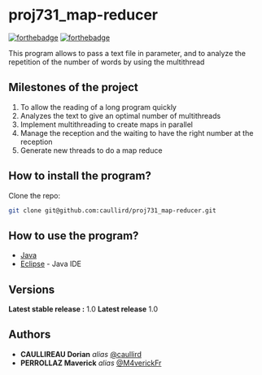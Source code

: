 # proj731_map-reducer


[![forthebadge](http://forthebadge.com/images/badges/built-with-love.svg)](http://forthebadge.com)  [![forthebadge](http://forthebadge.com/images/badges/powered-by-electricity.svg)](http://forthebadge.com)

This program allows to pass a text file in parameter, and to analyze the repetition of the number of words by using the multithread

## Milestones of the project  
1. To allow the reading of a long program quickly
2. Analyzes the text to give an optimal number of multithreads
3. Implement multithreading to create maps in parallel
4. Manage the reception and the waiting to have the right number at the reception
5. Generate new threads to do a map reduce


## How to install the program?

Clone the repo:

```sh
git clone git@github.com:caullird/proj731_map-reducer.git
```

## How to use the program?



* [Java](https://www.java.com/fr/)
* [Eclipse](https://www.eclipse.org/) - Java IDE

## Versions

**Latest stable release :** 1.0
**Latest release** 1.0


## Authors

* **CAULLIREAU Dorian** _alias_ [@caullird](https://github.com/caullird)
* **PERROLLAZ Maverick** _alias_ [@M4verickFr](https://github.com/M4verickFr)





